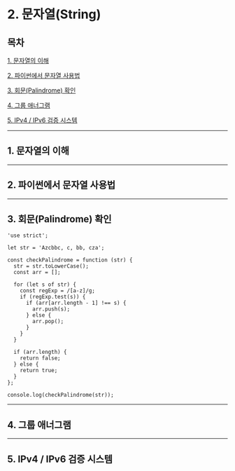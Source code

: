 # 2. 문자열(String)

## 목차

[1. 문자열의 이해](#1)

[2. 파이썬에서 문자열 사용법](#2)

[3. 회문(Palindrome) 확인](#3)

[4. 그룹 애너그램](#4)

[5. IPv4 / IPv6 검증 시스템](#5)

---

## 1. 문자열의 이해<a id="1"></a>

---

## 2. 파이썬에서 문자열 사용법<a id="2"></a>

---

## 3. 회문(Palindrome) 확인<a id="3"></a>

```
'use strict';

let str = 'Azcbbc, c, bb, cza';

const checkPalindrome = function (str) {
  str = str.toLowerCase();
  const arr = [];

  for (let s of str) {
    const regExp = /[a-z]/g;
    if (regExp.test(s)) {
      if (arr[arr.length - 1] !== s) {
        arr.push(s);
      } else {
        arr.pop();
      }
    }
  }

  if (arr.length) {
    return false;
  } else {
    return true;
  }
};

console.log(checkPalindrome(str));
```

---

## 4. 그룹 애너그램<a id="4"></a>

---

## 5. IPv4 / IPv6 검증 시스템<a id="5"></a>
